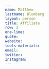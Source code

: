 ```yaml
---
name: Matthew
lastname: Blumberg
layout: person
title: Affiliate
row: 3
one-line: 
quote: 
website:
tools-materials:
email:
twitter:
instagram:
---
```

